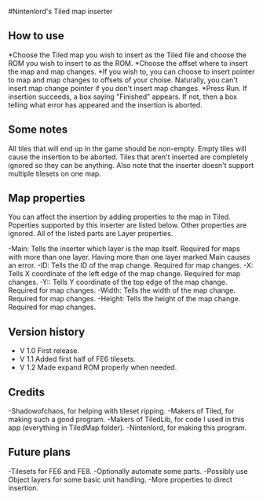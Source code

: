#Nintenlord's Tiled map inserter

## How to use 

*Choose the Tiled map you wish to insert as the Tiled file 
 and choose the ROM you wish to insert to as the ROM.
*Choose the offset where to insert the map and map changes.
*If you wish to, you can choose to insert pointer to map
 and map changes to offsets of your choise. Naturally, 
 you can't insert map change pointer if you don't insert
 map changes.
*Press Run. If insertion succeeds, a box saying "Finished"
 appears. If not, then a box telling what error has
 appeared and the insertion is aborted.
 
## Some notes

All tiles that will end up in the game should be non-empty.
Empty tiles will cause the insertion to be aborted. Tiles that 
aren't inserted are completely ignored so they can be anything.
Also note that the inserter doesn't support multiple tilesets
on one map.

## Map properties

You can affect the insertion by adding properties to the map
in Tiled. Poperties supported by this inserter are listed below.
Other properties are ignored. All of the listed parts are Layer 
properties.

-Main:
 Tells the inserter which layer is the map itself.
 Required for maps with more than one layer. Having more
 than one layer marked Main causes an error.
-ID:
 Tells the ID of the map change. Required for map changes.
-X:
 Tells X coordinate of the left edge of the map change. 
 Required for map changes.
-Y::
 Tells Y coordinate of the top edge of the map change. 
 Required for map changes.
-Width:
 Tells the width of the map change. Required for map changes.
-Height:
 Tells the height of the map change. Required for map changes.

## Version history 

* V 1.0
  First release.
* V 1.1
  Added first half of FE6 tilesets.
* V 1.2
  Made expand ROM properly when needed.

## Credits

-Shadowofchaos, for helping with tileset ripping.
-Makers of Tiled, for making such a good program.
-Makers of TiledLib, for code I used in this app (everything in TiledMap folder).
-Nintenlord, for making this program.

## Future plans

-Tilesets for FE6 and FE8.
-Optionally automate some parts.
-Possibly use Object layers for some basic unit handling.
-More properties to direct insertion.
